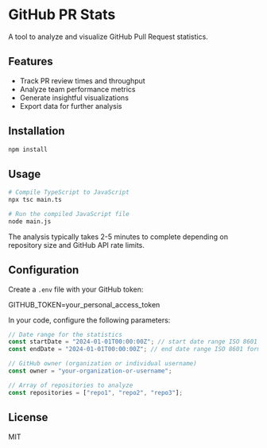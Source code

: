 # GitHub PR Stats

A tool to analyze and visualize GitHub Pull Request statistics.

## Features

- Track PR review times and throughput
- Analyze team performance metrics
- Generate insightful visualizations
- Export data for further analysis

## Installation

```bash
npm install
```

## Usage

```bash
# Compile TypeScript to JavaScript
npx tsc main.ts

# Run the compiled JavaScript file
node main.js
```

The analysis typically takes 2-5 minutes to complete depending on repository size and GitHub API rate limits.

## Configuration

Create a `.env` file with your GitHub token:

GITHUB_TOKEN=your_personal_access_token

In your code, configure the following parameters:

```typescript
// Date range for the statistics
const startDate = "2024-01-01T00:00:00Z"; // start date range ISO 8601 format
const endDate = "2024-01-01T00:00:00Z"; // end date range ISO 8601 format

// GitHub owner (organization or individual username)
const owner = "your-organization-or-username";

// Array of repositories to analyze
const repositories = ["repo1", "repo2", "repo3"];
```

## License

MIT


